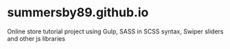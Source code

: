 # summersby89.github.io

Online store tutorial project using Gulp, SASS in SCSS syntax, Swiper sliders and other js libraries
